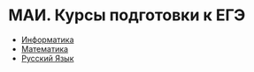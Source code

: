 # МАИ. Курсы подготовки к ЕГЭ

- [Информатика](./информатика/README.md)
- [Математика](./математика/README.md)
- [Русский Язык](./русский-язык/README.md)
